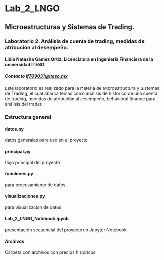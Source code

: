 # Lab_2_LNGO
## Microestructuras y Sistemas de Trading.  
### Laboratorio 2. Análisis de cuenta de trading, medidas de atribución al desempeño.
#### Lidia Natasha Gamez Ortiz. Licenciatura en Ingeniería Financiera de la universidad ITESO
##### Contacto if709031@iteso.mx

Este laboratorio es realizado para la materia de Microestructura y Sistemas de Trading, el cual abarca temas como análisis de historico de una cuenta de trading, medidas de atribución al desempeño, behavioral finance para análisis del trader.

### Estructura general

#### datos.py 
datos generales para uso en el proyecto

#### principal.py 
flujo principal del proyecto

#### funciones.py 
para procesamiento de datos

#### visualizaciones.py 
para visualizacion de datos

#### Lab_2_LNGO_Notebook.ipynb
presentación secuencial del proyecto en Jupyter Notebook 

#### Archivos
Carpeta con archivos con precios históricos
